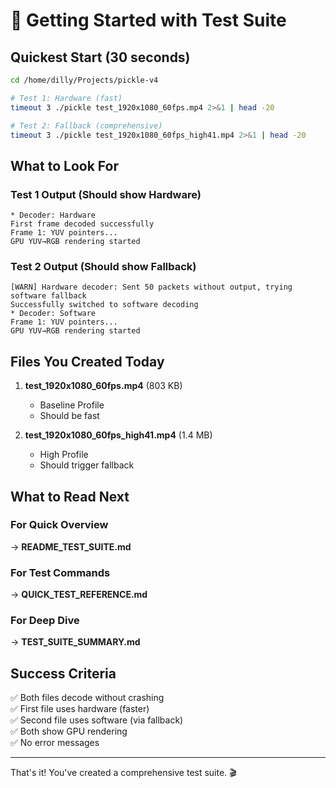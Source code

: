 # 🚀 Getting Started with Test Suite

## Quickest Start (30 seconds)

```bash
cd /home/dilly/Projects/pickle-v4

# Test 1: Hardware (fast)
timeout 3 ./pickle test_1920x1080_60fps.mp4 2>&1 | head -20

# Test 2: Fallback (comprehensive)
timeout 3 ./pickle test_1920x1080_60fps_high41.mp4 2>&1 | head -20
```

## What to Look For

### Test 1 Output (Should show Hardware)
```
* Decoder: Hardware
First frame decoded successfully
Frame 1: YUV pointers...
GPU YUV→RGB rendering started
```

### Test 2 Output (Should show Fallback)
```
[WARN] Hardware decoder: Sent 50 packets without output, trying software fallback
Successfully switched to software decoding
* Decoder: Software
Frame 1: YUV pointers...
GPU YUV→RGB rendering started
```

## Files You Created Today

1. **test_1920x1080_60fps.mp4** (803 KB)
   - Baseline Profile
   - Should be fast

2. **test_1920x1080_60fps_high41.mp4** (1.4 MB)  
   - High Profile
   - Should trigger fallback

## What to Read Next

### For Quick Overview
→ **README_TEST_SUITE.md**

### For Test Commands
→ **QUICK_TEST_REFERENCE.md**

### For Deep Dive
→ **TEST_SUITE_SUMMARY.md**

## Success Criteria

✅ Both files decode without crashing  
✅ First file uses hardware (faster)  
✅ Second file uses software (via fallback)  
✅ Both show GPU rendering  
✅ No error messages  

---

That's it! You've created a comprehensive test suite. 🎬
